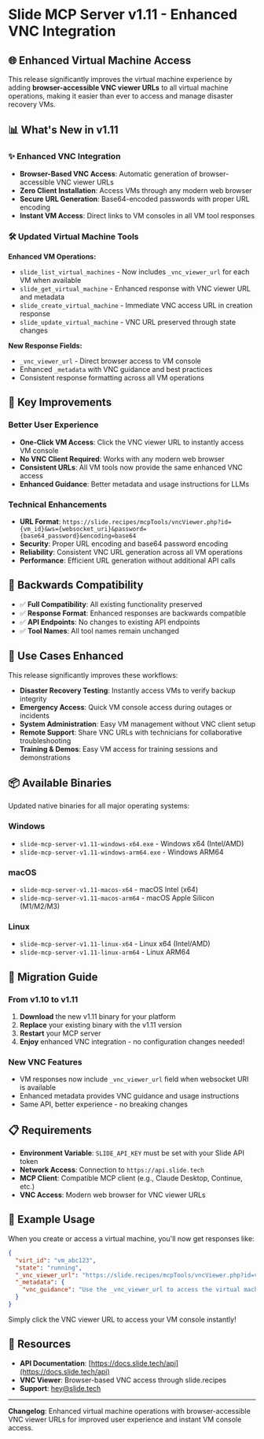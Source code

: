 # Slide MCP Server v1.11 - Enhanced VNC Integration

## 🌐 Enhanced Virtual Machine Access

This release significantly improves the virtual machine experience by adding **browser-accessible VNC viewer URLs** to all virtual machine operations, making it easier than ever to access and manage disaster recovery VMs.

## 📊 What's New in v1.11

### ✨ **Enhanced VNC Integration**
- **Browser-Based VNC Access**: Automatic generation of browser-accessible VNC viewer URLs
- **Zero Client Installation**: Access VMs through any modern web browser
- **Secure URL Generation**: Base64-encoded passwords with proper URL encoding
- **Instant VM Access**: Direct links to VM consoles in all VM tool responses

### 🛠️ **Updated Virtual Machine Tools**

**Enhanced VM Operations:**
- `slide_list_virtual_machines` - Now includes `_vnc_viewer_url` for each VM when available
- `slide_get_virtual_machine` - Enhanced response with VNC viewer URL and metadata  
- `slide_create_virtual_machine` - Immediate VNC access URL in creation response
- `slide_update_virtual_machine` - VNC URL preserved through state changes

**New Response Fields:**
- `_vnc_viewer_url` - Direct browser access to VM console
- Enhanced `_metadata` with VNC guidance and best practices
- Consistent response formatting across all VM operations

## 🚀 **Key Improvements**

### **Better User Experience**
- **One-Click VM Access**: Click the VNC viewer URL to instantly access VM console
- **No VNC Client Required**: Works with any modern web browser
- **Consistent URLs**: All VM tools now provide the same enhanced VNC access
- **Enhanced Guidance**: Better metadata and usage instructions for LLMs

### **Technical Enhancements**
- **URL Format**: `https://slide.recipes/mcpTools/vncViewer.php?id={vm_id}&ws={websocket_uri}&password={base64_password}&encoding=base64`
- **Security**: Proper URL encoding and base64 password encoding
- **Reliability**: Consistent VNC URL generation across all VM operations
- **Performance**: Efficient URL generation without additional API calls

## 🔧 **Backwards Compatibility**

- ✅ **Full Compatibility**: All existing functionality preserved
- ✅ **Response Format**: Enhanced responses are backwards compatible
- ✅ **API Endpoints**: No changes to existing API endpoints
- ✅ **Tool Names**: All tool names remain unchanged

## 🎯 **Use Cases Enhanced**

This release significantly improves these workflows:

- **Disaster Recovery Testing**: Instantly access VMs to verify backup integrity
- **Emergency Access**: Quick VM console access during outages or incidents
- **System Administration**: Easy VM management without VNC client setup
- **Remote Support**: Share VNC URLs with technicians for collaborative troubleshooting
- **Training & Demos**: Easy VM access for training sessions and demonstrations

## 📦 **Available Binaries**

Updated native binaries for all major operating systems:

### **Windows**
- `slide-mcp-server-v1.11-windows-x64.exe` - Windows x64 (Intel/AMD)
- `slide-mcp-server-v1.11-windows-arm64.exe` - Windows ARM64

### **macOS** 
- `slide-mcp-server-v1.11-macos-x64` - macOS Intel (x64)
- `slide-mcp-server-v1.11-macos-arm64` - macOS Apple Silicon (M1/M2/M3)

### **Linux**
- `slide-mcp-server-v1.11-linux-x64` - Linux x64 (Intel/AMD)
- `slide-mcp-server-v1.11-linux-arm64` - Linux ARM64

## 🔄 **Migration Guide**

### From v1.10 to v1.11
1. **Download** the new v1.11 binary for your platform
2. **Replace** your existing binary with the v1.11 version
3. **Restart** your MCP server
4. **Enjoy** enhanced VNC integration - no configuration changes needed!

### New VNC Features
- VM responses now include `_vnc_viewer_url` field when websocket URI is available
- Enhanced metadata provides VNC guidance and usage instructions
- Same API, better experience - no breaking changes

## 📋 **Requirements**

- **Environment Variable**: `SLIDE_API_KEY` must be set with your Slide API token
- **Network Access**: Connection to `https://api.slide.tech`
- **MCP Client**: Compatible MCP client (e.g., Claude Desktop, Continue, etc.)
- **VNC Access**: Modern web browser for VNC viewer URLs

## 🌟 **Example Usage**

When you create or access a virtual machine, you'll now get responses like:

```json
{
  "virt_id": "vm_abc123",
  "state": "running",
  "_vnc_viewer_url": "https://slide.recipes/mcpTools/vncViewer.php?id=vm_abc123&ws=wss%3A//vm.slide.tech%3A6080&password=dGVzdA%3D%3D&encoding=base64",
  "_metadata": {
    "vnc_guidance": "Use the _vnc_viewer_url to access the virtual machine's console via a browser-based VNC client."
  }
}
```

Simply click the VNC viewer URL to access your VM console instantly!

## 🔗 **Resources**

- **API Documentation**: [https://docs.slide.tech/api](https://docs.slide.tech/api)
- **VNC Viewer**: Browser-based VNC access through slide.recipes
- **Support**: [hey@slide.tech](mailto:hey@slide.tech)

---

**Changelog**: Enhanced virtual machine operations with browser-accessible VNC viewer URLs for improved user experience and instant VM console access. 